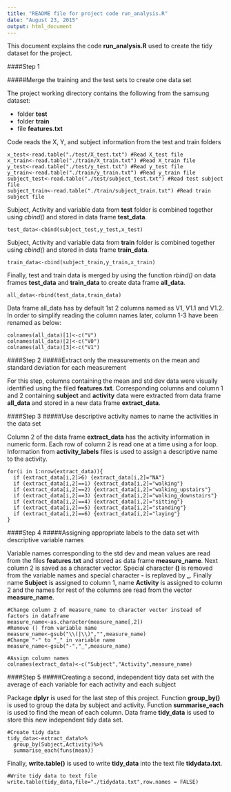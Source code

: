 ```yaml
---
title: "README file for project code run_analysis.R"
date: "August 23, 2015"
output: html_document
---
```


This document explains the code **run_analysis.R** used to create the tidy dataset for the project.

####Step 1 

#####Merge the training and the test sets to create one data set

The project working directory contains the following from the samsung dataset:

* folder __test__
* folder __train__
* file __features.txt__

Code reads the X, Y, and subject information from the test and train folders 
```{r}
x_test<-read.table("./test/X_test.txt") #Read X_test file
x_train<-read.table("./train/X_train.txt") #Read X_train file
y_test<-read.table("./test/y_test.txt") #Read y_test file
y_train<-read.table("./train/y_train.txt") #Read y_train file
subject_test<-read.table("./test/subject_test.txt") #Read test subject file
subject_train<-read.table("./train/subject_train.txt") #Read train subject file
```

Subject, Activity and variable data from __test__ folder is combined together using _cbind()_ and stored in data frame **test_data**.

```{r}
test_data<-cbind(subject_test,y_test,x_test)
```

Subject, Activity and variable data from __train__ folder is combined together using _cbind()_ and stored in data frame **train_data**.

```{r}
train_data<-cbind(subject_train,y_train,x_train)
```

Finally, test and train data is merged by using the function _rbind()_ on data frames **test_data** and **train_data** to create data frame **all_data**.

```{r}
all_data<-rbind(test_data,train_data)
```

Data frame all_data has by default 1st 2 columns named as V1, V1.1 and V1.2. In order to simplify reading the column names later, column 1-3 have been renamed as below:

```{r}
colnames(all_data)[1]<-c("V")
colnames(all_data)[2]<-c("V0")
colnames(all_data)[3]<-c("V1")
```

####Step 2
#####Extract only the measurements on the mean and standard deviation for each measurement

For this step, columns containing the mean and std dev data were visually identified using the filed __features.txt__. Corresponding columns and column 1 and 2 containing **subject** and **activity** data were extracted from data frame **all_data** and stored in a new data frame **extract_data**.

####Step 3
#####Use descriptive activity names to name the activities in the data set

Column 2 of the data frame **extract_data** has the activity information in numeric form. Each row of column 2 is read one at a time using a for loop. Information from **activity_labels** files is used to assign a descriptive name to the activity.

```{r}
for(i in 1:nrow(extract_data)){
  if (extract_data[i,2]>6) {extract_data[i,2]="NA"}
  if (extract_data[i,2]==1) {extract_data[i,2]="walking"}
  if (extract_data[i,2]==2) {extract_data[i,2]="walking_upstairs"}
  if (extract_data[i,2]==3) {extract_data[i,2]="walking_downstairs"}
  if (extract_data[i,2]==4) {extract_data[i,2]="sitting"}
  if (extract_data[i,2]==5) {extract_data[i,2]="standing"}
  if (extract_data[i,2]==6) {extract_data[i,2]="laying"}
}
```

####Step 4
#####Assigning appropriate labels to the data set with descriptive variable names

Variable names corresponding to the std dev and mean values are read from the files **features.txt** and stored as data frame **measure_name**. Next column 2 is saved as a character vector. Special character **()** is removed from the variable names and special character **-** is replaved by **_**. Finally name **Subject** is assigned to column 1, name **Activity** is assigned to column 2 and the names for rest of the columns are read from the vector **measure_name**.

```{r}
#Change column 2 of measure_name to character vector instead of factors in dataframe
measure_name<-as.character(measure_name[,2]) 
#Remove () from variable name
measure_name<-gsub("\\(|\\)","",measure_name)
#Change "-" to "_" in variable name 
measure_name<-gsub("-","_",measure_name)

#Assign column names 
colnames(extract_data)<-c("Subject","Activity",measure_name)
```

####Step 5
#####Creating a second, independent tidy data set with the average of each variable for each activity and each subject

Package **dplyr** is used for the last step of this project. Function **group_by()** is used to group the data by subject and activity. Function **summarise_each** is used to find the mean of each column. Data frame **tidy_data** is used to store this new independent tidy data set.

```{r}
#Create tidy data
tidy_data<-extract_data%>%
  group_by(Subject,Activity)%>%
  summarise_each(funs(mean))
```

Finally, **write.table()** is used to write **tidy_data** into the text file **tidydata.txt**.

```{r}
#Write tidy data to text file
write.table(tidy_data,file="./tidydata.txt",row.names = FALSE)
```
